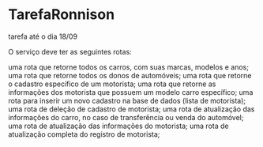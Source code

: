 # TarefaRonnison
tarefa até o dia 18/09


O serviço deve ter as seguintes rotas:

uma rota que retorne todos os carros, com suas marcas, modelos e anos;
uma rota que retorne todos os donos de automóveis;
uma rota que retorne o cadastro específico de um motorista;
uma rota que retorne as informações dos motorista que possuem um modelo carro específico;
uma rota para inserir um novo cadastro na base de dados (lista de motorista);
uma rota de deleção de cadastro de motorista;
uma rota de atualização das informações do carro, no caso de transferência ou venda do automóvel;
uma rota de atualização das informações do motorista;
uma rota de atualização completa do registro de motorista;
